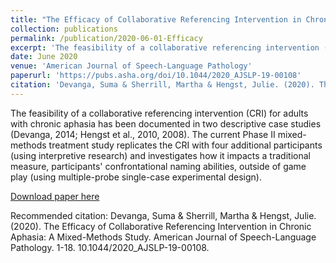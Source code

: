 ```yaml
---
title: "The Efficacy of Collaborative Referencing Intervention in Chronic Aphasia: A Mixed-Methods Study"
collection: publications
permalink: /publication/2020-06-01-Efficacy
excerpt: 'The feasibility of a collaborative referencing intervention (CRI) for adults with chronic aphasia has been documented in two descriptive case studies (Devanga, 2014; Hengst et al., 2010, 2008). The current Phase II mixed-methods treatment study replicates the CRI with four additional participants (using interpretive research) and investigates how it impacts a traditional measure, participants&quot; confrontational naming abilities, outside of game play (using multiple-probe single-case experimental design).'
date: June 2020
venue: 'American Journal of Speech-Language Pathology'
paperurl: 'https://pubs.asha.org/doi/10.1044/2020_AJSLP-19-00108'
citation: 'Devanga, Suma & Sherrill, Martha & Hengst, Julie. (2020). The Efficacy of Collaborative Referencing Intervention in Chronic Aphasia: A Mixed-Methods Study. American Journal of Speech-Language Pathology. 1-18. 10.1044/2020_AJSLP-19-00108.'
---
```

The feasibility of a collaborative referencing intervention (CRI) for adults with chronic aphasia has been documented in two descriptive case studies (Devanga, 2014; Hengst et al., 2010, 2008). The current Phase II mixed-methods treatment study replicates the CRI with four additional participants (using interpretive research) and investigates how it impacts a traditional measure, participants' confrontational naming abilities, outside of game play (using multiple-probe single-case experimental design).

[Download paper here](https://pubs.asha.org/doi/10.1044/2020_AJSLP-19-00108)

Recommended citation: Devanga, Suma & Sherrill, Martha & Hengst, Julie. (2020). The Efficacy of Collaborative Referencing Intervention in Chronic Aphasia: A Mixed-Methods Study. American Journal of Speech-Language Pathology. 1-18. 10.1044/2020_AJSLP-19-00108.